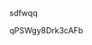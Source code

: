 sdfwqq















































































qPSWgy8Drk3cAFb
